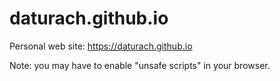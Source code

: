 # daturach.github.io
Personal web site: https://daturach.github.io

Note: you may have to enable "unsafe scripts" in your browser.
